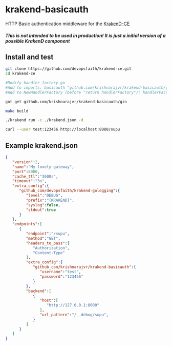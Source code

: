 # krakend-basicauth
HTTP Basic authentication middleware for the [KrakenD-CE](https://github.com/devopsfaith/krakend-ce)

##### This is not intended to be used in production! It is just a initial version of a possible KrakenD component

## Install and test
```bash
git clone https://github.com/devopsfaith/krakend-ce.git
cd krakend-ce

#Modify handler_factory.go
#Add to imports: basicauth "github.com/krishnarajvr/krakend-basicauth/gin"
#Add to NewHandlerFactory (before "return handlerFactory"): handlerFactory = basicauth.New(handlerFactory, logger)

got get github.com/krishnarajvr/krakend-basicauth/gin

make build

./krakend run -c ./krakend.json -d

curl --user test:123456 http://localhost:8080/supu
```

## Example krakend.json
```json
{
   "version":2,
   "name":"My lovely gateway",
   "port":8080,
   "cache_ttl":"3600s",
   "timeout":"3s",
   "extra_config":{
      "github_com/devopsfaith/krakend-gologging":{
         "level":"DEBUG",
         "prefix":"[KRAKEND]",
         "syslog":false,
         "stdout":true
      }
   },
   "endpoints":[
      {
         "endpoint":"/supu",
         "method":"GET",
         "headers_to_pass":[
            "Authorization",
            "Content-Type"
         ],
         "extra_config":{
            "github_com/krishnarajvr/krakend-basicauth":{
               "username":"test",
               "password":"123456"
            }
         },
         "backend":[
            {
               "host":[
                  "http://127.0.0.1:8000"
               ],
               "url_pattern":"/__debug/supu",
            }
         ]
      }
   ]
}
```